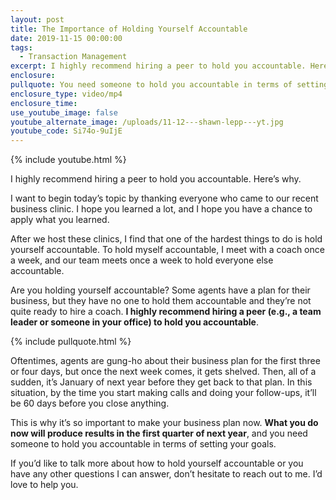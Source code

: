 ```yaml
---
layout: post
title: The Importance of Holding Yourself Accountable
date: 2019-11-15 00:00:00
tags:
  - Transaction Management
excerpt: I highly recommend hiring a peer to hold you accountable. Here’s why.
enclosure:
pullquote: You need someone to hold you accountable in terms of setting your goals.
enclosure_type: video/mp4
enclosure_time:
use_youtube_image: false
youtube_alternate_image: /uploads/11-12---shawn-lepp---yt.jpg
youtube_code: Si74o-9uIjE
---
```


{% include youtube.html %}

I highly recommend hiring a peer to hold you accountable. Here’s why.

I want to begin today’s topic by thanking everyone who came to our recent business clinic. I hope you learned a lot, and I hope you have a chance to apply what you learned.

After we host these clinics, I find that one of the hardest things to do is hold yourself accountable. To hold myself accountable, I meet with a coach once a week, and our team meets once a week to hold everyone else accountable.

Are you holding yourself accountable? Some agents have a plan for their business, but they have no one to hold them accountable and they’re not quite ready to hire a coach. **I highly recommend hiring a peer (e.g., a team leader or someone in your office) to hold you accountable**.

{% include pullquote.html %}

Oftentimes, agents are gung-ho about their business plan for the first three or four days, but once the next week comes, it gets shelved. Then, all of a sudden, it’s January of next year before they get back to that plan. In this situation, by the time you start making calls and doing your follow-ups, it’ll be 60 days before you close anything.

This is why it’s so important to make your business plan now. **What you do now will produce results in the first quarter of next year**, and you need someone to hold you accountable in terms of setting your goals.

If you’d like to talk more about how to hold yourself accountable or you have any other questions I can answer, don’t hesitate to reach out to me. I’d love to help you.